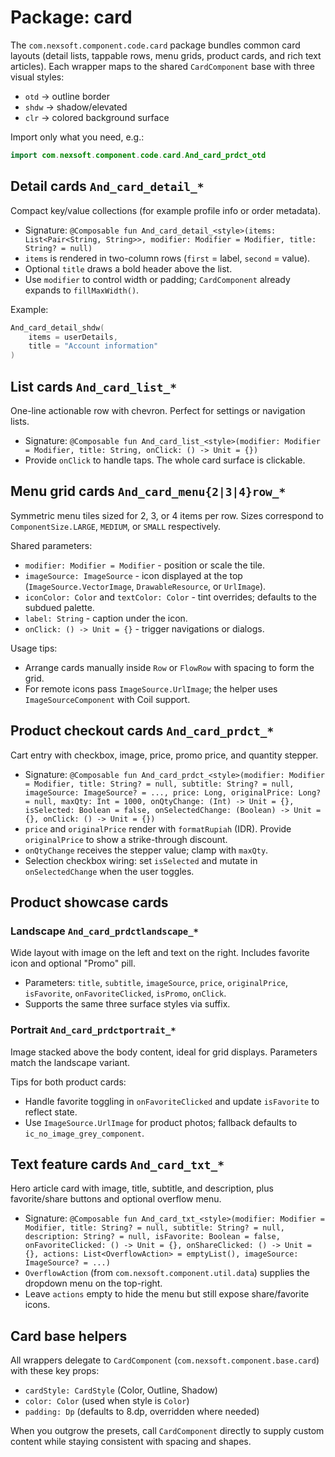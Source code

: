 # Package: card

The `com.nexsoft.component.code.card` package bundles common card layouts (detail lists, tappable rows, menu grids, product cards, and rich text articles). Each wrapper maps to the shared `CardComponent` base with three visual styles:
- `otd` -> outline border
- `shdw` -> shadow/elevated
- `clr` -> colored background surface

Import only what you need, e.g.:
```kotlin
import com.nexsoft.component.code.card.And_card_prdct_otd
```

## Detail cards `And_card_detail_*`
Compact key/value collections (for example profile info or order metadata).

- Signature: `@Composable fun And_card_detail_<style>(items: List<Pair<String, String>>, modifier: Modifier = Modifier, title: String? = null)`
- `items` is rendered in two-column rows (`first` = label, `second` = value).
- Optional `title` draws a bold header above the list.
- Use `modifier` to control width or padding; `CardComponent` already expands to `fillMaxWidth()`.

Example:
```kotlin
And_card_detail_shdw(
    items = userDetails,
    title = "Account information"
)
```

## List cards `And_card_list_*`
One-line actionable row with chevron. Perfect for settings or navigation lists.

- Signature: `@Composable fun And_card_list_<style>(modifier: Modifier = Modifier, title: String, onClick: () -> Unit = {})`
- Provide `onClick` to handle taps. The whole card surface is clickable.

## Menu grid cards `And_card_menu{2|3|4}row_*`
Symmetric menu tiles sized for 2, 3, or 4 items per row. Sizes correspond to `ComponentSize.LARGE`, `MEDIUM`, or `SMALL` respectively.

Shared parameters:
- `modifier: Modifier = Modifier` - position or scale the tile.
- `imageSource: ImageSource` - icon displayed at the top (`ImageSource.VectorImage`, `DrawableResource`, or `UrlImage`).
- `iconColor: Color` and `textColor: Color` - tint overrides; defaults to the subdued palette.
- `label: String` - caption under the icon.
- `onClick: () -> Unit = {}` - trigger navigations or dialogs.

Usage tips:
- Arrange cards manually inside `Row` or `FlowRow` with spacing to form the grid.
- For remote icons pass `ImageSource.UrlImage`; the helper uses `ImageSourceComponent` with Coil support.

## Product checkout cards `And_card_prdct_*`
Cart entry with checkbox, image, price, promo price, and quantity stepper.

- Signature: `@Composable fun And_card_prdct_<style>(modifier: Modifier = Modifier, title: String? = null, subtitle: String? = null, imageSource: ImageSource? = ..., price: Long, originalPrice: Long? = null, maxQty: Int = 1000, onQtyChange: (Int) -> Unit = {}, isSelected: Boolean = false, onSelectedChange: (Boolean) -> Unit = {}, onClick: () -> Unit = {})`
- `price` and `originalPrice` render with `formatRupiah` (IDR). Provide `originalPrice` to show a strike-through discount.
- `onQtyChange` receives the stepper value; clamp with `maxQty`.
- Selection checkbox wiring: set `isSelected` and mutate in `onSelectedChange` when the user toggles.

## Product showcase cards
### Landscape `And_card_prdctlandscape_*`
Wide layout with image on the left and text on the right. Includes favorite icon and optional "Promo" pill.

- Parameters: `title`, `subtitle`, `imageSource`, `price`, `originalPrice`, `isFavorite`, `onFavoriteClicked`, `isPromo`, `onClick`.
- Supports the same three surface styles via suffix.

### Portrait `And_card_prdctportrait_*`
Image stacked above the body content, ideal for grid displays. Parameters match the landscape variant.

Tips for both product cards:
- Handle favorite toggling in `onFavoriteClicked` and update `isFavorite` to reflect state.
- Use `ImageSource.UrlImage` for product photos; fallback defaults to `ic_no_image_grey_component`.

## Text feature cards `And_card_txt_*`
Hero article card with image, title, subtitle, and description, plus favorite/share buttons and optional overflow menu.

- Signature: `@Composable fun And_card_txt_<style>(modifier: Modifier = Modifier, title: String? = null, subtitle: String? = null, description: String? = null, isFavorite: Boolean = false, onFavoriteClicked: () -> Unit = {}, onShareClicked: () -> Unit = {}, actions: List<OverflowAction> = emptyList(), imageSource: ImageSource? = ...)`
- `OverflowAction` (from `com.nexsoft.component.util.data`) supplies the dropdown menu on the top-right.
- Leave `actions` empty to hide the menu but still expose share/favorite icons.

## Card base helpers
All wrappers delegate to `CardComponent` (`com.nexsoft.component.base.card`) with these key props:
- `cardStyle: CardStyle` (Color, Outline, Shadow)
- `color: Color` (used when style is `Color`)
- `padding: Dp` (defaults to 8.dp, overridden where needed)

When you outgrow the presets, call `CardComponent` directly to supply custom content while staying consistent with spacing and shapes.
